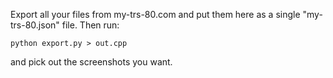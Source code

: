 
Export all your files from my-trs-80.com and put them here as a single
"my-trs-80.json" file. Then run:

    python export.py > out.cpp

and pick out the screenshots you want.


